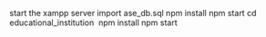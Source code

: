 start the xampp server
import ase_db.sql
npm install
npm start
cd educational_institution 
npm install
npm start
